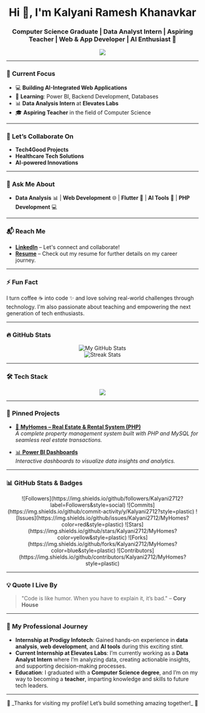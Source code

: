 <h1 align="center">Hi 👋, I'm Kalyani Ramesh Khanavkar</h1>
<h3 align="center">Computer Science Graduate | Data Analyst Intern | Aspiring Teacher | Web & App Developer | AI Enthusiast 🚀</h3>

<p align="center">
  <img src="https://readme-typing-svg.herokuapp.com?font=Fira+Code&duration=4000&pause=1000&center=true&width=435&lines=Crafting+Web+%26+Mobile+Experiences;Exploring+Generative+AI+and+Power+BI;Building+Real+World+Solutions" />
</p>

---

### 🔭 **Current Focus**
- 💻 **Building AI-Integrated Web Applications**
- 🌱 **Learning**: Power BI, Backend Development, Databases
- 📊 **Data Analysis Intern** at **Elevates Labs**
- 🎓 **Aspiring Teacher** in the field of Computer Science

---

### 🤝 **Let’s Collaborate On**
- **Tech4Good Projects**
- **Healthcare Tech Solutions**
- **AI-powered Innovations**

---

### 💬 **Ask Me About**
- **Data Analysis** 📊 | **Web Development** 🌐 | **Flutter** 📱 | **AI Tools** 🤖 | **PHP Development** 💻

---

### 📬 **Reach Me**
- [**LinkedIn**](https://www.linkedin.com/in/kalyani-khanavkar-8a5893332/) – Let's connect and collaborate!
- [**Resume**](#) – Check out my resume for further details on my career journey.

---

### ⚡ **Fun Fact**
I turn coffee ☕ into code ✨ and love solving real-world challenges through technology. I'm also passionate about teaching and empowering the next generation of tech enthusiasts.

---

### 🔥 **GitHub Stats**
<p align="center">
  <img src="https://github-readme-stats.vercel.app/api?username=Kalyani2712&show_icons=true&count_private=true&theme=tokyonight" alt="My GitHub Stats" />
  <br/>
  <img src="https://github-readme-streak-stats.herokuapp.com?user=Kalyani2712&theme=tokyonight" alt="Streak Stats" />
</p>

---

### 🛠️ **Tech Stack**

<p align="center">
  <img src="https://skillicons.dev/icons?i=html,css,js,php,mysql,flutter,dart,python,git,github,vscode,figma" />
</p>

---

### 📌 **Pinned Projects**
- [🔗 **MyHomes – Real Estate & Rental System (PHP)**](https://github.com/Kalyani2712/MyHomes)  
   _A complete property management system built with PHP and MySQL for seamless real estate transactions._

- [📊 **Power BI Dashboards**](#)  
   _Interactive dashboards to visualize data insights and analytics._  

---

### 📊 **GitHub Stats & Badges**

<p align="center">
  ![Followers](https://img.shields.io/github/followers/Kalyani2712?label=Followers&style=social) 
  ![Commits](https://img.shields.io/github/commit-activity/y/Kalyani2712?style=plastic)
  ![Issues](https://img.shields.io/github/issues/Kalyani2712/MyHomes?color=red&style=plastic)
  ![Stars](https://img.shields.io/github/stars/Kalyani2712/MyHomes?color=yellow&style=plastic)
  ![Forks](https://img.shields.io/github/forks/Kalyani2712/MyHomes?color=blue&style=plastic)
  ![Contributors](https://img.shields.io/github/contributors/Kalyani2712/MyHomes?style=plastic)
</p>

---

### 💡 **Quote I Live By**
> "Code is like humor. When you have to explain it, it’s bad." – **Cory House**

---

### 🚀 **My Professional Journey**
- **Internship at Prodigy Infotech**: Gained hands-on experience in **data analysis**, **web development**, and **AI tools** during this exciting stint.
- **Current Internship at Elevates Labs**: I’m currently working as a **Data Analyst Intern** where I’m analyzing data, creating actionable insights, and supporting decision-making processes.
- **Education**: I graduated with a **Computer Science degree**, and I’m on my way to becoming a **teacher**, imparting knowledge and skills to future tech leaders.

---

<p align="center">
   🌟 _Thanks for visiting my profile! Let’s build something amazing together!_ 🌟
</p>
